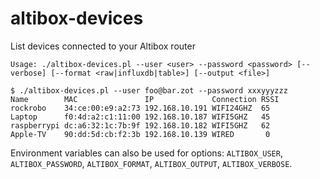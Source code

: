 # altibox-devices

List devices connected to your Altibox router

```
Usage: ./altibox-devices.pl --user <user> --password <password> [--verbose] [--format <raw|influxdb|table>] [--output <file>]
```

```
$ ./altibox-devices.pl --user foo@bar.zot --password xxxyyyzzz
Name        MAC               IP             Connection RSSI
rockrobo    34:ce:00:e9:a2:73 192.168.10.191 WIFI24GHZ  65
Laptop      f0:4d:a2:c1:11:00 192.168.10.187 WIFI5GHZ   45
raspberrypi dc:a6:32:1c:7b:9f 192.168.10.182 WIFI5GHZ   62
Apple-TV    90:dd:5d:cb:f2:3b 192.168.10.139 WIRED       0
```

Environment variables can also be used for options: `ALTIBOX_USER`, `ALTIBOX_PASSWORD`, `ALTIBOX_FORMAT`, `ALTIBOX_OUTPUT`, `ALTIBOX_VERBOSE`.
